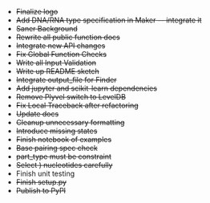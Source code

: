 * ~~Finalize logo~~
* ~~Add DNA/RNA type specification in Maker -- integrate it~~
* ~~Saner Background~~
* ~~Rewrite all public function docs~~
* ~~Integrate new API changes~~
* ~~Fix Global Function Checks~~
* ~~Write all Input Validation~~
* ~~Write up README sketch~~
* ~~Integrate output_file for Finder~~
* ~~Add jupyter and scikit-learn dependencies~~
* ~~Remove Plyvel switch to LevelDB~~
* ~~Fix Local Traceback after refactoring~~
* ~~Update docs~~
* ~~Cleanup unnecessary formatting~~
* ~~Introduce missing states~~
* ~~Finish notebook of examples~~
* ~~Base pairing spec check~~
* ~~part_type must be constraint~~
* ~~Select ) nucleotides carefully~~
* Finish unit testing
* ~~Finish setup.py~~
* ~~Publish to PyPI~~